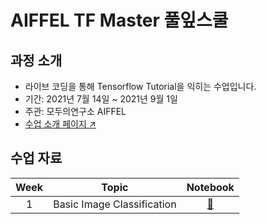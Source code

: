 # AIFFEL TF Master 풀잎스쿨
## 과정 소개
- 라이브 코딩을 통해 Tensorflow Tutorial을 익히는 수업입니다.
- 기간: 2021년 7월 14일 ~ 2021년 9월 1일
- 주관: 모두의연구소 AIFFEL
- [수업 소개 페이지 ↗️](https://www.notion.so/modulabs/TF-Master-TF-aa8d18073e1646a1becf19fb7bb1d694)

## 수업 자료
|Week|Topic|Notebook|
|:--:|--|:--:|
|1|Basic Image Classification|[📔](https://github.com/kec0130/AIFFEL_TFMaster/blob/main/tf01_image_classification.ipynb)|
